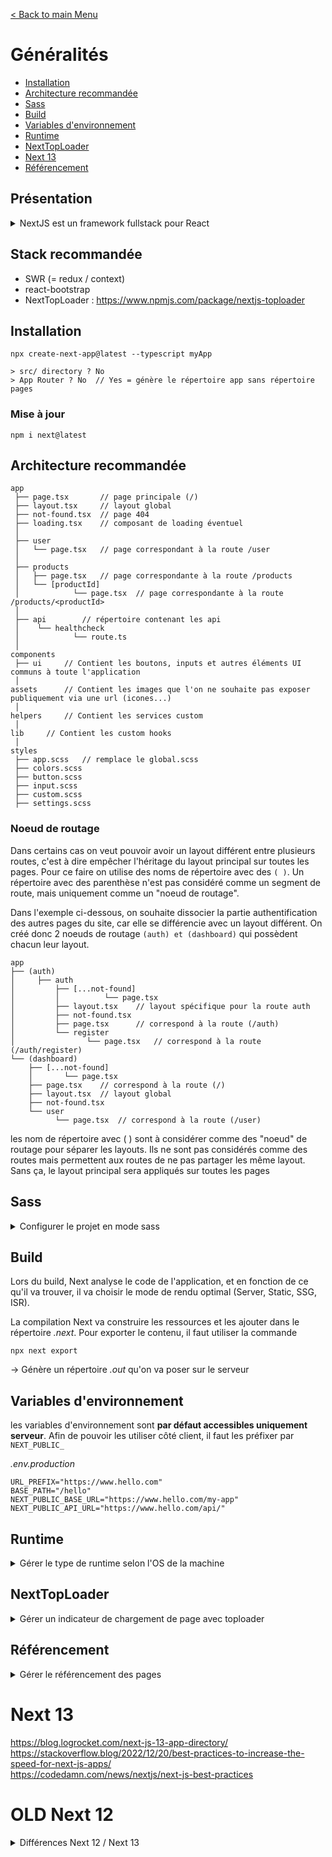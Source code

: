 [< Back to main Menu](https://github.com/gsoulie/react-resources/blob/master/react-presentation.md)    

# Généralités

* [Installation](#installation)
* [Architecture recommandée](#architecture-recommandée)
* [Sass](#sass)
* [Build](#build)
* [Variables d'environnement](#variables-d-environnement)     
* [Runtime](#runtime)     
* [NextTopLoader](#nexttoploader)     
* [Next 13](#next-13)
* [Référencement](#référencement)     

## Présentation

<details>
  <summary>NextJS est un framework fullstack pour React</summary>

Il permet de rendre le développement de grosses applications plus facile en ajoutant des fonctionnalités et en améliorant certaines autres.

* support SSR : avantage SEO
* routage basé sur l'arborescence : moins de code à développer pour gérer le routage
  
La création d'un projet *Next* va générer les répertoires suivants :

* public : contient tout le contenu public de l'appli
* pages : contient tous les composants react
* pages/api : contient les api

Lors du premier rendu, Next génère le contenu statique de la page de manière à ce que le tti soit le plus rapide possible. On peut s'en rendre compte en affichant le source de la page qui contient tout le contenu html, alors que sur une application react classique, 
le contenu est dynamique (comme angular, vue...)

présentation : https://www.youtube.com/watch?v=wTFThzLcrOk&ab_channel=Grafikart.fr     

</details>

## Stack recommandée

* SWR (= redux / context)
* react-bootstrap
* NextTopLoader : https://www.npmjs.com/package/nextjs-toploader

## Installation

````
npx create-next-app@latest --typescript myApp

> src/ directory ? No
> App Router ? No  // Yes = génère le répertoire app sans répertoire pages
````

### Mise à jour 

````
npm i next@latest
````

## Architecture recommandée

````
app
 ├── page.tsx		// page principale (/)
 ├── layout.tsx		// layout global
 ├── not-found.tsx	// page 404
 ├── loading.tsx	// composant de loading éventuel
 │
 ├── user
 │   └── page.tsx	// page correspondant à la route /user
 │
 ├── products	
 │   ├── page.tsx	// page correspondante à la route /products
 │   └── [productId]
 │            └── page.tsx	// page correspondante à la route /products/<productId>
 │
 ├── api		// répertoire contenant les api
 │    └── healthcheck
 │            └── route.ts
 │
components
 ├── ui		// Contient les boutons, inputs et autres éléments UI communs à toute l'application
 │
assets		// Contient les images que l'on ne souhaite pas exposer publiquement via une url (icones...)
 │
helpers		// Contient les services custom
 │
lib		// Contient les custom hooks
 │
styles
 ├── app.scss	// remplace le global.scss
 ├── colors.scss
 ├── button.scss
 ├── input.scss
 ├── custom.scss
 ├── settings.scss
````

### Noeud de routage

Dans certains cas on veut pouvoir avoir un layout différent entre plusieurs routes, c'est à dire empêcher l'héritage du layout principal sur toutes les pages. Pour ce faire on utilise des noms de répertoire avec des ````( )````. Un répertoire avec des parenthèse n'est pas considéré comme un segment de route, mais uniquement comme un "noeud de routage".

Dans l'exemple ci-dessous, on souhaite dissocier la partie authentification des autres pages du site, car elle se différencie avec un layout différent. On créé donc 2 noeuds de routage ````(auth) et (dashboard)```` qui possèdent chacun leur layout.

````
app
├── (auth)
│     ├── auth
│         ├── [...not-found]
│         │          └── page.tsx
│         ├── layout.tsx	// layout spécifique pour la route auth
│         ├── not-found.tsx
│         ├── page.tsx		// correspond à la route (/auth)
│         └── register           
│                └── page.tsx	// correspond à la route (/auth/register)
└── (dashboard)
    ├── [...not-found]
    │       └── page.tsx
    ├── page.tsx	// correspond à la route (/)
    ├── layout.tsx	// layout global
    ├── not-found.tsx
    └── user
          └── page.tsx	// correspond à la route (/user)

````

les nom de répertoire avec ( ) sont à considérer comme des "noeud" de routage pour séparer les layouts. 
Ils ne sont pas considérés comme des routes mais permettent aux routes de ne pas partager les même layout. 
Sans ça, le layout principal sera appliqués sur toutes les pages 

## Sass

<details>
  <summary>Configurer le projet en mode sass</summary>

````
npm install --save-dev sass
````

*next.config.ts*

````typescript
/** @type {import('next').NextConfig} */
const path = require("path");

const nextConfig = {  
  sassOptions: {
    includePaths: [path.join(__dirname, "styles")],
  },
};
module.exports = nextConfig;
````

*app.scss*
````css
@import '~bootstrap/scss/functions'; // bootstrap
@import '~bootstrap/scss/variables'; // bootstrap
@import '~bootstrap/scss/mixins/_breakpoints'; // bootstrap
@import './buttons';
// Tous les autres imports fichiers locaux sass
@import './inputs'; 
@import './custom'; 
@import './colors'; 

// import du fichier principal de la librairie bootstrap 
// (provenant de node_modules)
@import '~bootstrap/scss/bootstrap';

// ... définition des styles
````

</details>

## Build

Lors du build, Next analyse le code de l'application, et en fonction de ce qu'il va trouver, il va choisir le mode de rendu optimal (Server, Static, SSG, ISR).

La compilation Next va construire les ressources et les ajouter dans le répertoire *.next*. Pour exporter le contenu, il faut utiliser la commande

````
npx next export 
````

-> Génère un répertoire *.out* qu'on va poser sur le serveur

## Variables d'environnement

les variables d'environnement sont **par défaut accessibles uniquement serveur**. Afin de pouvoir les utiliser côté client, il faut les préfixer par ````NEXT_PUBLIC_````

*.env.production*
````
URL_PREFIX="https://www.hello.com"
BASE_PATH="/hello"
NEXT_PUBLIC_BASE_URL="https://www.hello.com/my-app"
NEXT_PUBLIC_API_URL="https://www.hello.com/api/"

````

## Runtime

<details>
	<summary>Gérer le type de runtime selon l'OS de la machine</summary>

En fonction de la machine sur laquelle est déployée l'application (window, mac, linux) il est possible que certaines fonctionnalités ne soient pas accessibles (ex : gestion des cookies).
Ceci est du à un bug lié au mode **runtime** (par défaut "nodejs"). 

*page.tsx*
````typescript
// à positionner APRES tous les imports
export const runtime = "edge" // pour une machine mac / linux;
````

</details>

## NextTopLoader

<details>
	<summary>Gérer un indicateur de chargement de page avec toploader</summary>

https://www.npmjs.com/package/nextjs-toploader

````
npm i nextjs-toploader
````

### Utilisation

Dans le layout principal ajouter la balise NextTopLoader dans le body

````typescript
import NextTopLoader from "nextjs-toploader";

return (
    <html lang="en">
      <body className={inter.className}>
	  
        <NextTopLoader />
		
        <HeaderWrapper />
        <div className="main-wrapper">{children}</div>
        <Footer />
      </body>
    </html>
  );
````

</details>

## Référencement

<details>
  <summary>Gérer le référencement des pages</summary>

Le code suivant permet d'écarter des pages du référencement google ou autre

````typescript
export function generateMetadata(): Metadata {
  return {
    robots: {
      follow: false,
      index: false,
    },
  };
}
````

</details>


# Next 13

https://blog.logrocket.com/next-js-13-app-directory/       
https://stackoverflow.blog/2022/12/20/best-practices-to-increase-the-speed-for-next-js-apps/       
https://codedamn.com/news/nextjs/next-js-best-practices       

# OLD Next 12

<details>
  <summary>Différences Next 12 / Next 13</summary>

## Fonctionnement

React 18 et Next 12 introduisent une version alpha des composants serveur React. Les composants serveur sont entièrement rendus sur le serveur et ne nécessitent pas de JavaScript côté client pour être rendus. De plus, les composants serveur permettent aux développeurs de conserver une certaine logique sur le serveur et d'envoyer uniquement le résultat de cette logique au client. Cela réduit la taille du bundle envoyé au client et améliore les performances de rendu côté client.

Avec NextJS, il est possible de déclarer des composants **serveur** et des composants **clients**. Il est important de se rappeler que toutes les fonctions qui s'exécutentt habituellement côté client ne sont pas accessibles côté serveur. Par exemple l'appel à ````window.xxxx```` ne pourra pas s'effectuer dans un composant déclaré comme composant serveur.
De la même manière, il n'y a pas d'état ou de reducer (useState, useReducer) dans les composants côté serveur, intératctions avec un formulaire ou bien même d'intéractions avec le dom.

Si on a besoin d'un state ou d'un reducer, alors il faut définir son composant comme étant un composant **client**.

````typescript
'use client'; // <-- déclarer le composant comme étant "client"

export default MyCompo = () => {

}
````

https://www.youtube.com/watch?v=6aP9nyTcd44&ab_channel=SonnySangha

Depuis Next 13 l'arborescence fichier intègre un répertoire **app** dont le but est de contenir les *layouts*, *routes imbriquées*,
et il utilise les **composants serveurs par défaut**.

A l'intérieur de ce répertoire, il est possible de faire des requêtes http pour l'ensemble de l'application

Dans Next, une **page** est un composant React, c'est donc dans le répertoire **pages** qu'il faut créer les composants React. A noter que **chaque page est
associée à une route** basée sur le nom du fichier.

Pour gérer les routes dynamiques, le nom du fichier devra avoir la syntaxe suivante ````pages/posts/[id].tsx````

Par défaut, Next pré-rend chaque page, ce qui signifie que Next créé le HTMl des pages en avance, au lieu d'attendre que ce soit fait côté client. Ceci améliore les performance.

Chaque page HTML générée est associée à un code JS minimal. Quand la page est chargée par le navigateur, le JS est exécuté et la page est ensuire rendue entièrement intéractive.

Next utilise 2 formes de pré-rendu

**Static generation (recommended)** : Le HTML est généré à la compilation et réutilisé à chaque requête. Plus performant car les 
pages peuvent être mises en cache dans le CDN. **Il est conseillé d'utiliser la génération statique le plus possible**. Pour savoir quand utiliser la génération statique, il suffit de se poser la question
"Puis-je pré-afficher cette page avant la demande d'un utilisateur ?" Si la réponse est oui, alors vous devriez choisir la génération statique

**SSR** : HTML généré à chaque requête. **A utiliser pour les pages nécessitant de rafraichir fréquemment les données et si le contenu de la page est amené à changer à chaque requête**

## Génération page statique avec données

Pour pouvoir générer des pages statiques utilisant des données provenant d'une API, Next doit exporter une fonction asynchrone qui s'appelle **getStaticProps** dans le **même fichier** que le composant.

Cette fonction sera appelée lors de la compilation et permettra de passer des données provenant d'une API aux ````props```` de la page à pré-rendre.

````tsx
export default function Blog({ posts }) {
  // Render posts...
}

// This function gets called at build time
export async function getStaticProps() {
  // Call an external API endpoint to get posts
  const res = await fetch('https://.../posts')
  const posts = await res.json()

  // By returning { props: { posts } }, the Blog component
  // will receive `posts` as a prop at build time
  return {
    props: {
      posts,
    },
  }
}
````

## Génération SSR

Pour utiliser une page en mode SSR, il faut exporter la fonction asynchrone **getServerSideProps**. Cette fonction sera appelée par le serveur à chaque requête.

Par exemple si une page a besoin de rafraichir fréquemment les données depuis une API, on pourrait écrire le code de la manière suivante :

````tsx
export default function Page({ data }) {
  // Render data...
}

// This gets called on every request
export async function getServerSideProps() {
  // Fetch data from external API
  const res = await fetch(`https://.../data`)
  const data = await res.json()

  // Pass data to the page via props
  return { props: { data } }
}
````

## A Retenir

* Génération statique (recommandée) : le code HTML est généré au moment de la compilation et sera réutilisé à chaque requête. Pour qu'une page utilise la génération statique, exportez le composant de la page ou exportez **getStaticProps** (et **getStaticPaths** si nécessaire). C'est idéal pour les pages qui peuvent être pré-rendues avant la demande d'un utilisateur. Vous pouvez également l'utiliser avec le rendu côté client pour apporter des données supplémentaires.

* Rendu côté serveur : le code HTML est généré à chaque requête. Pour qu'une page utilise le rendu côté serveur, exportez **getServerSideProps**. Étant donné que le rendu côté serveur entraîne des performances plus lentes que la génération statique, utilisez-le uniquement si cela est absolument nécessaire.

- getStaticProps : exécutée une fois lors de la compilation pour chaque chemin retourné pendant la compilation
- getStaticProps : exécutée en arrière-plan quand le paramètre fallback: true
- getStaticProps : exécutée avant le rendu initial quand le paramètre fallback: blocking
- getStaticPaths : exécutée une fois lors de la compilation
- getStaticPaths doit être utilisé avec getServerSideProps et ne peut pas être utilisé avec getServerSideProps
- en **mode développement**, getStaticPaths et getStaticProps sont exécutées à **chaque** requête
- getServerSideProps : exécutée à chaque requête

### getServerSideProps

La fonction ````getServerSideProps```` est executée à chaque requête est ne peut pas être exécutée côté client.

* Lorsque vous demandez directement cette page, getServerSideProps s'exécute au moment de la demande et cette page sera pré-rendue avec les accessoires renvoyés

* Lorsque vous demandez cette page sur les transitions de page côté client via suivant/lien ou suivant/routeur, Next.js envoie une requête API au serveur, qui exécute getServerSideProps
````getServerSideProps```` renvoie JSON qui sera utilisé pour rendre la page. Tout ce travail sera géré automatiquement par Next.js, vous n'avez donc rien à faire de plus tant que vous avez défini getServerSideProps.

````getServerSideProps```` ne peut être exporté qu'à partir d'une page. Vous ne pouvez pas l'exporter à partir de fichiers non page.

Notez que vous devez exporter ````getServerSideProps```` en tant que fonction standalone — cela ne fonctionnera pas si vous ajoutez ````getServerSideProps```` en tant que propriété du composant de page.

Vous ne **devez utiliser getServerSideProps que si vous avez besoin d'afficher une page dont les données doivent être récupérées au moment de la demande**. Cela peut être dû à la nature des données ou des propriétés de la demande (telles que les en-têtes d'autorisation ou la géolocalisation)

### Mise en cache avec SSR

Il est possible d'ajouter un en-tête à ````getServerSideProps```` pour lui indiquer de mettre en cache la réponse

````typescript
// This value is considered fresh for ten seconds (s-maxage=10).
// If a request is repeated within the next 10 seconds, the previously
// cached value will still be fresh. If the request is repeated before 59 seconds,
// the cached value will be stale but still render (stale-while-revalidate=59).
//
// In the background, a revalidation request will be made to populate the cache
// with a fresh value. If you refresh the page, you will see the new value.
export async function getServerSideProps({ req, res }) {
  res.setHeader(
    'Cache-Control',
    'public, s-maxage=10, stale-while-revalidate=59'
  )

  return {
    props: {},
  }
}
````

### Gestion des erreurs

Lorsqu'une erreur est levée par ````getServerSideProps````, la page ````pages/500.js```` est déclenchée.

### getStaticPaths

Quand utiliser la fonction ````getStaticPaths```` ?

- Les données proviennent d'un CMS sans tête
- Les données proviennent d'une base de données
- Les données proviennent du système de fichiers
- Les données peuvent être mises en cache publiquement (non spécifiques à l'utilisateur)
- La page doit être pré-rendu (pour le référencement) et être très rapide — getStaticProps génère des fichiers HTML et JSON, qui peuvent tous deux être mis en cache par un CDN pour des performances

### getStaticProps

La fonction ````getServerSideProps```` ne peut être exécutée que côté **serveur**. Elle ne peut pas être exécuté côté client et ne sera même pas inclue dans le bundle navigateur.
  
</details>

